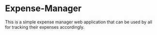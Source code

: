 # Expense-Manager
This is a simple expense manager web application that can be used by all for tracking their expenses accordingly. 
